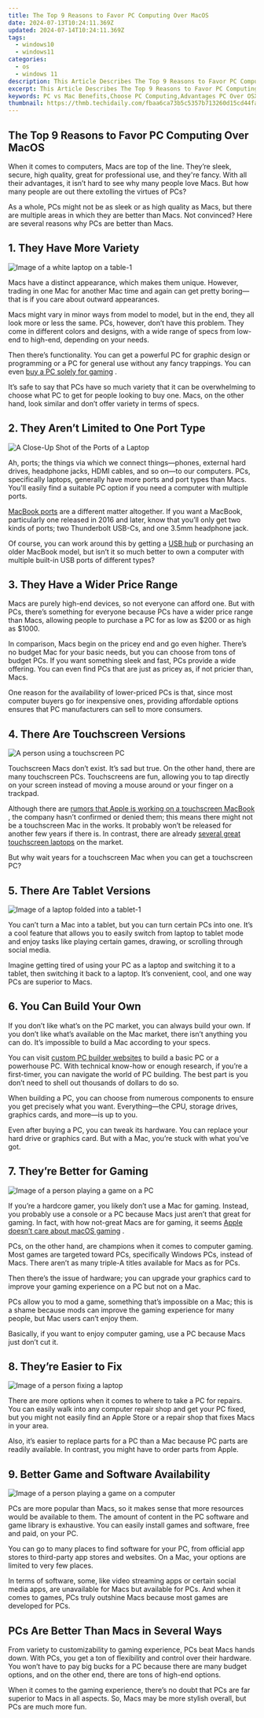 ```yaml
---
title: The Top 9 Reasons to Favor PC Computing Over MacOS
date: 2024-07-13T10:24:11.369Z
updated: 2024-07-14T10:24:11.369Z
tags:
  - windows10
  - windows11
categories:
  - os
  - windows 11
description: This Article Describes The Top 9 Reasons to Favor PC Computing Over MacOS
excerpt: This Article Describes The Top 9 Reasons to Favor PC Computing Over MacOS
keywords: PC vs Mac Benefits,Choose PC Computing,Advantages PC Over OSX,Prefer PC Reasons #9,Top Pcs over Macs Pros,Selecting Better Computer OS,Opt for PC OvertailoredOS
thumbnail: https://thmb.techidaily.com/fbaa6ca73b5c5357b713260d15cd44fa4ef0636a4d72497c27eefd9717a1c743.jpg
---
```


## The Top 9 Reasons to Favor PC Computing Over MacOS

 When it comes to computers, Macs are top of the line. They’re sleek, secure, high quality, great for professional use, and they're fancy. With all their advantages, it isn’t hard to see why many people love Macs. But how many people are out there extolling the virtues of PCs?

 As a whole, PCs might not be as sleek or as high quality as Macs, but there are multiple areas in which they are better than Macs. Not convinced? Here are several reasons why PCs are better than Macs.

## 1\. They Have More Variety

![Image of a white laptop on a table-1](https://static1.makeuseofimages.com/wordpress/wp-content/uploads/2023/04/image-of-a-white-laptop-on-a-table-1.jpg)

 Macs have a distinct appearance, which makes them unique. However, trading in one Mac for another Mac time and again can get pretty boring—that is if you care about outward appearances.

 Macs might vary in minor ways from model to model, but in the end, they all look more or less the same. PCs, however, don’t have this problem. They come in different colors and designs, with a wide range of specs from low-end to high-end, depending on your needs.

 Then there’s functionality. You can get a powerful PC for graphic design or programming or a PC for general use without any fancy trappings. You can even [buy a PC solely for gaming](https://www.makeuseof.com/gaming-pc-laptop-games-console-which-should-you-get/) .

 It’s safe to say that PCs have so much variety that it can be overwhelming to choose what PC to get for people looking to buy one. Macs, on the other hand, look similar and don’t offer variety in terms of specs.

## 2\. They Aren’t Limited to One Port Type

![A Close-Up Shot of the Ports of a Laptop](https://static1.makeuseofimages.com/wordpress/wp-content/uploads/2023/04/a-close-up-shot-of-the-ports-of-a-laptop.jpg)

 Ah, ports; the things via which we connect things—phones, external hard drives, headphone jacks, HDMI cables, and so on—to our computers. PCs, specifically laptops, generally have more ports and port types than Macs. You'll easily find a suitable PC option if you need a computer with multiple ports.

[MacBook ports](https://www.makeuseof.com/macbook-pro-air-ports/) are a different matter altogether. If you want a MacBook, particularly one released in 2016 and later, know that you’ll only get two kinds of ports; two Thunderbolt USB-Cs, and one 3.5mm headphone jack.

 Of course, you can work around this by getting a [USB hub](https://www.makeuseof.com/tag/3-reasons-need-usb-hub-maybe-dont/) or purchasing an older MacBook model, but isn’t it so much better to own a computer with multiple built-in USB ports of different types?

## 3\. They Have a Wider Price Range

 Macs are purely high-end devices, so not everyone can afford one. But with PCs, there’s something for everyone because PCs have a wider price range than Macs, allowing people to purchase a PC for as low as $200 or as high as $1000.

 In comparison, Macs begin on the pricey end and go even higher. There’s no budget Mac for your basic needs, but you can choose from tons of budget PCs. If you want something sleek and fast, PCs provide a wide offering. You can even find PCs that are just as pricey as, if not pricier than, Macs.

 One reason for the availability of lower-priced PCs is that, since most computer buyers go for inexpensive ones, providing affordable options ensures that PC manufacturers can sell to more consumers.

## 4\. There Are Touchscreen Versions

![A person using a touchscreen PC](https://static1.makeuseofimages.com/wordpress/wp-content/uploads/2023/04/a-person-using-a-touchscreen-pc.jpg)

 Touchscreen Macs don’t exist. It’s sad but true. On the other hand, there are many touchscreen PCs. Touchscreens are fun, allowing you to tap directly on your screen instead of moving a mouse around or your finger on a trackpad.

 Although there are [rumors that Apple is working on a touchscreen MacBook](https://www.makeuseof.com/will-apple-make-a-touchscreen-mac/) , the company hasn’t confirmed or denied them; this means there might not be a touchscreen Mac in the works. It probably won’t be released for another few years if there is. In contrast, there are already [several great touchscreen laptops](https://www.makeuseof.com/best-touchscreen-laptops/) on the market.

 But why wait years for a touchscreen Mac when you can get a touchscreen PC?

## 5\. There Are Tablet Versions

![Image of a laptop folded into a tablet-1](https://static1.makeuseofimages.com/wordpress/wp-content/uploads/2023/04/image-of-a-laptop-folded-into-a-tablet-1.jpg)

 You can’t turn a Mac into a tablet, but you can turn certain PCs into one. It’s a cool feature that allows you to easily switch from laptop to tablet mode and enjoy tasks like playing certain games, drawing, or scrolling through social media.

 Imagine getting tired of using your PC as a laptop and switching it to a tablet, then switching it back to a laptop. It’s convenient, cool, and one way PCs are superior to Macs.

## 6\. You Can Build Your Own

 If you don’t like what’s on the PC market, you can always build your own. If you don’t like what’s available on the Mac market, there isn’t anything you can do. It’s impossible to build a Mac according to your specs.

 You can visit [custom PC builder websites](https://www.makeuseof.com/best-custom-pc-builder-website/) to build a basic PC or a powerhouse PC. With technical know-how or enough research, if you’re a first-timer, you can navigate the world of PC building. The best part is you don’t need to shell out thousands of dollars to do so.

 When building a PC, you can choose from numerous components to ensure you get precisely what you want. Everything—the CPU, storage drives, graphics cards, and more—is up to you.

 Even after buying a PC, you can tweak its hardware. You can replace your hard drive or graphics card. But with a Mac, you’re stuck with what you’ve got.

## 7\. They’re Better for Gaming

![Image of a person playing a game on a PC](https://static1.makeuseofimages.com/wordpress/wp-content/uploads/2023/04/image-of-a-person-playing-a-game-on-a-pc.jpg)

 If you’re a hardcore gamer, you likely don’t use a Mac for gaming. Instead, you probably use a console or a PC because Macs just aren’t that great for gaming. In fact, with how not-great Macs are for gaming, it seems [Apple doesn’t care about macOS gaming](https://www.makeuseof.com/macos-gaming-why-apple-doesnt-care/) .

 PCs, on the other hand, are champions when it comes to computer gaming. Most games are targeted toward PCs, specifically Windows PCs, instead of Macs. There aren’t as many triple-A titles available for Macs as for PCs.

 Then there’s the issue of hardware; you can upgrade your graphics card to improve your gaming experience on a PC but not on a Mac.

 PCs allow you to mod a game, something that’s impossible on a Mac; this is a shame because mods can improve the gaming experience for many people, but Mac users can’t enjoy them.

 Basically, if you want to enjoy computer gaming, use a PC because Macs just don’t cut it.

## 8\. They’re Easier to Fix

![Image of a person fixing a laptop](https://static1.makeuseofimages.com/wordpress/wp-content/uploads/2023/04/image-of-a-person-fixing-a-laptop.jpg)

 There are more options when it comes to where to take a PC for repairs. You can easily walk into any computer repair shop and get your PC fixed, but you might not easily find an Apple Store or a repair shop that fixes Macs in your area.

 Also, it’s easier to replace parts for a PC than a Mac because PC parts are readily available. In contrast, you might have to order parts from Apple.

## 9\. Better Game and Software Availability

![Image of a person playing a game on a computer](https://static1.makeuseofimages.com/wordpress/wp-content/uploads/2023/04/image-of-a-person-playing-a-game-on-a-computer.jpg)

 PCs are more popular than Macs, so it makes sense that more resources would be available to them. The amount of content in the PC software and game library is exhaustive. You can easily install games and software, free and paid, on your PC.

 You can go to many places to find software for your PC, from official app stores to third-party app stores and websites. On a Mac, your options are limited to very few places.

 In terms of software, some, like video streaming apps or certain social media apps, are unavailable for Macs but available for PCs. And when it comes to games, PCs truly outshine Macs because most games are developed for PCs.

## PCs Are Better Than Macs in Several Ways

 From variety to customizability to gaming experience, PCs beat Macs hands down. With PCs, you get a ton of flexibility and control over their hardware. You won’t have to pay big bucks for a PC because there are many budget options, and on the other end, there are tons of high-end options.

 When it comes to the gaming experience, there’s no doubt that PCs are far superior to Macs in all aspects. So, Macs may be more stylish overall, but PCs are much more fun.


<ins class="adsbygoogle"
     style="display:block"
     data-ad-format="autorelaxed"
     data-ad-client="ca-pub-7571918770474297"
     data-ad-slot="1223367746"></ins>



<ins class="adsbygoogle"
     style="display:block"
     data-ad-client="ca-pub-7571918770474297"
     data-ad-slot="8358498916"
     data-ad-format="auto"
     data-full-width-responsive="true"></ins>




